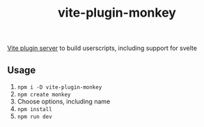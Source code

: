 ﻿---
backlinks:
- title: Usable CASA
  url: /memex/sense/Web-development/usable-casa/usable-casa.html
title: vite-plugin-monkey
---
[Vite plugin server](https://github.com/lisonge/vite-plugin-monkey) to build userscripts, including support for svelte


## Usage

1. `npm i -D vite-plugin-monkey`
1. `npm create monkey`
2. Choose options, including name
3. `npm install`
4. `npm run dev`